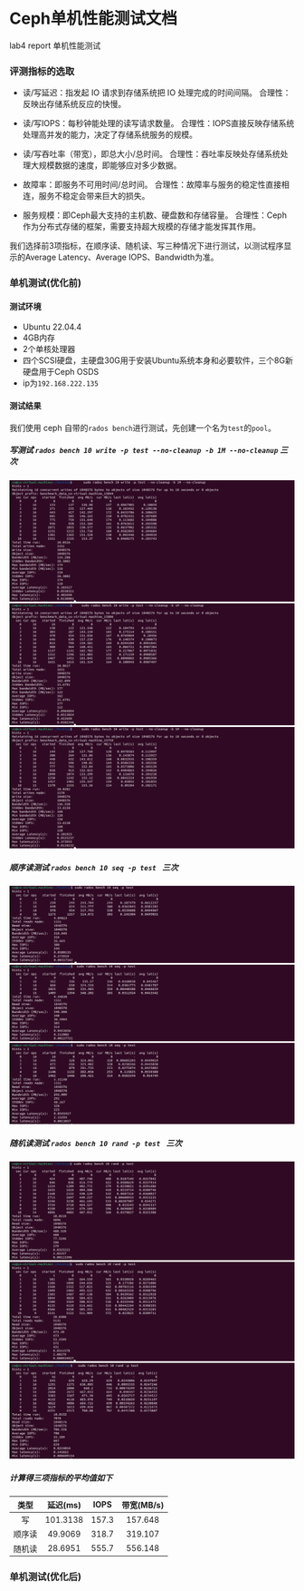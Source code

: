 # Ceph单机性能测试文档

lab4 report 单机性能测试

### 评测指标的选取

- 读/写延迟：指发起 IO 请求到存储系统把 IO 处理完成的时间间隔。
  合理性：反映出存储系统反应的快慢。

- 读/写IOPS：每秒钟能处理的读写请求数量。
  合理性：IOPS直接反映存储系统处理高并发的能力，决定了存储系统服务的规模。

- 读/写吞吐率（带宽），即总大小/总时间。
  合理性：吞吐率反映处存储系统处理大规模数据的速度，即能够应对多少数据。

- 故障率：即服务不可用时间/总时间。
  合理性：故障率与服务的稳定性直接相连，服务不稳定会带来巨大的损失。

- 服务规模：即Ceph最大支持的主机数、硬盘数和存储容量。
  合理性：Ceph作为分布式存储的框架，需要支持超大规模的存储才能发挥其作用。

我们选择前3项指标，在顺序读、随机读、写三种情况下进行测试，以测试程序显示的Average Latency、Average IOPS、Bandwidth为准。

### 单机测试(优化前)

#### 测试环境

- Ubuntu 22.04.4 
- 4GB内存
- 2个单核处理器
- 四个SCSI硬盘，主硬盘30G用于安装Ubuntu系统本身和必要软件，三个8G新硬盘用于Ceph OSDS
- ip为`192.168.222.135`

#### 测试结果
我们使用 ceph 自带的`rados bench`进行测试，先创建一个名为`test`的`pool`。


##### 写测试 `rados bench 10 write -p test --no-cleanup -b 1M --no-cleanup` 三次
![pic](single-fig/默认配置/write-1.png)
![pic](single-fig/默认配置/write-2.png)
![pic](single-fig/默认配置/write-3.png)
##### 顺序读测试 `rados bench 10 seq -p test ` 三次
![pic](single-fig/默认配置/read-seq-1.png)
![pic](single-fig/默认配置/read-seq-2.png)
![pic](single-fig/默认配置/read-seq-3.png)
##### 随机读测试 `rados bench 10 rand -p test ` 三次
![pic](single-fig/默认配置/read-rand-1.png)
![pic](single-fig/默认配置/read-rand-2.png)
![pic](single-fig/默认配置/read-rand-3.png)

##### 计算得三项指标的平均值如下
| 类型 | 延迟(ms) | IOPS  | 带宽(MB/s) |
| :--: | :------: | :---: | :--------: |
|  写  | 101.3138 | 157.3  | 157.648   |
|  顺序读  | 49.9069   | 318.7 |  319.107  |
|随机读 |28.6951|555.7|556.148|

### 单机测试(优化后)

